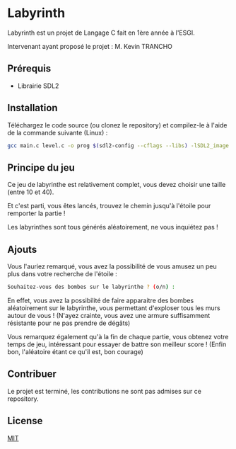 # Labyrinth

Labyrinth est un projet de Langage C fait en 1ère année à l'ESGI.

Intervenant ayant proposé le projet : M. Kevin TRANCHO

## Prérequis

- Librairie SDL2

## Installation

Téléchargez le code source (ou clonez le repository) et compilez-le à l'aide de la commande suivante (Linux) :

```bash
gcc main.c level.c -o prog $(sdl2-config --cflags --libs) -lSDL2_image
```


## Principe du jeu

Ce jeu de labyrinthe est relativement complet, vous devez choisir une taille (entre 10 et 40).

Et c'est parti, vous êtes lancés, trouvez le chemin jusqu'à l'étoile pour remporter la partie !

Les labyrinthes sont tous générés aléatoirement, ne vous inquiétez pas !

## Ajouts

Vous l'auriez remarqué, vous avez la possibilité de vous amusez un peu plus dans votre recherche de l'étoile :
```bash
Souhaitez-vous des bombes sur le labyrinthe ? (o/n) :
```

En effet, vous avez la possibilité de faire apparaitre des bombes aléatoirement sur le labyrinthe, vous permettant d'exploser tous les murs autour de vous ! (N'ayez crainte, vous avez une armure suffisamment résistante pour ne pas prendre de dégâts)


Vous remarquez également qu'à la fin de chaque partie, vous obtenez votre temps de jeu, intéressant pour essayer de battre son meilleur score ! (Enfin bon, l'aléatoire étant ce qu'il est, bon courage)

## Contribuer
Le projet est terminé, les contributions ne sont pas admises sur ce repository.

## License
[MIT](https://choosealicense.com/licenses/mit/)

